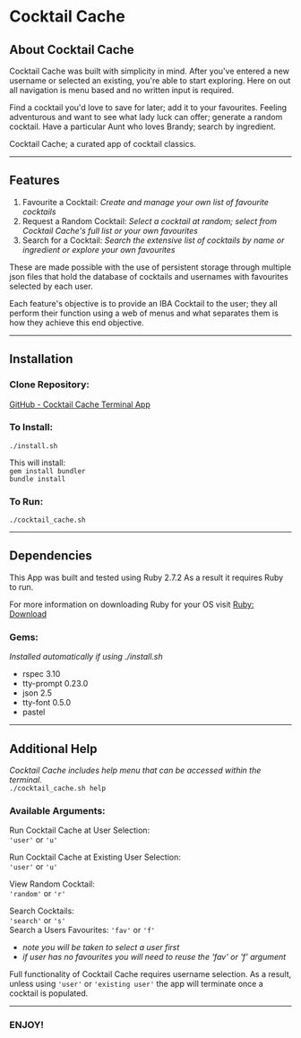 # Cocktail Cache

## About Cocktail Cache

Cocktail Cache was built with simplicity in mind.
After you've entered a new username or selected an existing, you're able to start exploring. Here on out all navigation is menu based and no written input is required.

Find a cocktail you'd love to save for later; add it to your favourites. 
Feeling adventurous and want to see what lady luck can offer; generate a random cocktail. 
Have a particular Aunt who loves Brandy; search by ingredient. 
 
Cocktail Cache; a curated app of cocktail classics. 

---
## Features

1. Favourite a Cocktail: *Create and manage your own list of favourite cocktails*
2. Request a Random Cocktail: *Select a cocktail at random; select from Cocktail Cache's full list or your own favourites* 
3. Search for a Cocktail: *Search the extensive list of cocktails by name or ingredient or explore your own favourites*

These are made possible with the use of persistent storage through multiple json files that hold the database of cocktails and usernames with favourites selected by each user.
 
Each feature's objective is to provide an IBA Cocktail to the user; they all perform their function using a web of menus and what separates them is how they achieve this end objective.

---
## Installation 

### Clone Repository:

[GitHub - Cocktail Cache Terminal App](https://github.com/kimckenna/cocktail_cache)<br> 

### To Install: 

```./install.sh```<br>

This will install: <br>
```gem install bundler```<br>
```bundle install```<br>

### To Run: 

```./cocktail_cache.sh```<br>

---
## Dependencies 

This App was built and tested using Ruby 2.7.2
As a result it requires Ruby to run.

For more information on downloading Ruby for your OS visit 
[Ruby: Download](https://www.ruby-lang.org/en/downloads/)

### Gems:

*Installed automatically if using ./install.sh*

- rspec 3.10
- tty-prompt 0.23.0
- json 2.5
- tty-font 0.5.0
- pastel

---
## Additional Help

*Cocktail Cache includes help menu that can be accessed within the terminal.*<br> 
```./cocktail_cache.sh help```<br> 

### Available Arguments:

Run Cocktail Cache at User Selection:<br> 
```'user'``` or ```'u'```<br>   

Run Cocktail Cache at Existing User Selection:<br> 
```'user'``` or ```'u'```<br>

View Random Cocktail:<br> 
```'random'``` or ```'r'```<br>

Search Cocktails:<br>
```'search'``` or ```'s'```<br>
Search a Users Favourites:
```'fav'``` or ```'f'```<br> 

- *note you will be taken to select a user first*
- *if user has no favourites you will need to reuse the 'fav' or 'f' argument*

Full functionality of Cocktail Cache requires username selection.
As a result, unless using ```'user'``` or ```'existing user'``` the app will terminate once a cocktail is populated.

---

### ENJOY!

